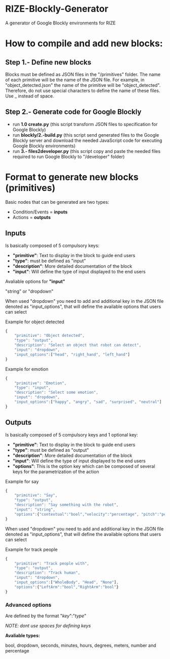 # RIZE-Blockly-Generator
A generator of Google Blockly environments for RIZE

# How to compile and add new blocks:

## Step 1.-  Define new blocks 

Blocks must be defined as JSON files in the "/primitives" folder. 
The name of each primitive will be the name of the JSON file. 
For example, in "object_detected.json" the name of the primitive will be "object_detected".
Therefore, do not use special characters to define the name of these files. 
Use _ instead of space.

## Step 2.- Generate code for Google Blockly 

- run **1.0 create.py** (this script transform JSON files to specification for Google Blockly)
- run **blockly/2.-build.py** (this script send generated files to the Google Blockly server and download the needed JavaScript code for executing Google Blockly environments)
- run **3.- files2developer.py** (this script copy and paste the needed files required to run Google Blockly to "/developer" folder)

# Format to generate new blocks (primitives)

Basic nodes that can be generated are two types:

- Condition/Events = **inputs**
- Actions = **outputs**

## Inputs

Is basically composed of 5 compulsory keys: 
- **"primitive"**: Text to display in the block to guide end users
- **"type"**: must be defined as "input"
- **"description"**: More detailed documentation of the block
- **"input"**: Will define the type of input displayed to the end users

Avaliable options for **"input"**

"string" or "dropdown"

When used "dropdown" you need to add and additional key in the JSON file denoted as "input_options", that will define the available options that users can select

Example for object detected

```javascript
{
    "primitive": "Object detected",
    "type": "output",
    "description": "Select an object that robot can detect",
    "input": "dropdown",
    "input_options":["head", "right_hand", "left_hand"]
}
```

Example for emotion

```javascript
{
    "primitive": "Emotion",
    "type": "input",
    "description": "Select some emotion",
    "input": "dropdown",
    "input_options":["happy", "angry", "sad", "surprised", "neutral"]
}
```

## Outputs

Is basically composed of 5 compulsory keys and 1 optional key: 
- **"primitive"**: Text to display in the block to guide end users
- **"type"**: must be defined as "output"
- **"description"**: More detailed documentation of the block
- **"input"**: Will define the type of input displayed to the end users
- **"options"**: This is the option key which can be composed of several keys for the parametrization of the action


Example for say

```javascript
{
    "primitive": "Say",
    "type": "output",
    "description": "Say something with the robot",
    "input": "string",
    "options":{"contextual":"bool","velocity":"percentage", "pitch":"percentage"}
}
```

When used "dropdown" you need to add and additional key in the JSON file denoted as "input_options", that will define the available options that users can select

Example for track people
```javascript
{
    "primitive": "Track people with",
    "type": "output",
    "description": "Track human",
    "input": "dropdown",
    "input_options":["WholeBody", "Head", "None"],
    "options":{"LeftArm":"bool","RightArm":"bool"}
}
```

### Advanced options

Are defined by the format "*key*":"*type*"

*NOTE: dont use spaces for defining keys*

**Avaliable types:**

bool, dropdown, seconds, minutes, hours, degrees, meters, number and percentage



